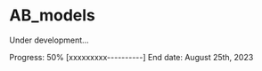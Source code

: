 # AB_models
Under development...

Progress: 50% [xxxxxxxxx----------]
End date: August 25th, 2023


